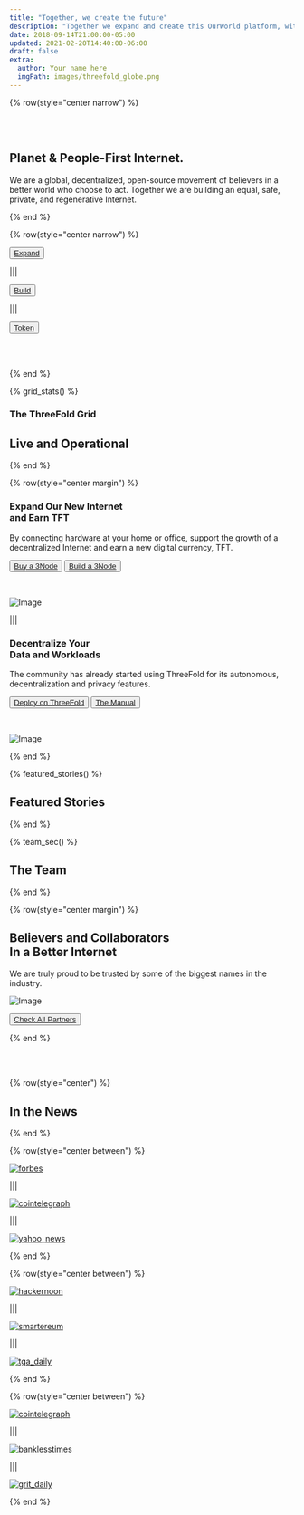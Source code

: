 ```yaml
---
title: "Together, we create the future"
description: "Together we expand and create this OurWorld platform, with the purpose to give a better digital life to billions of people. OurWorld can provide the alternative to the current too centralized, unsustainable and abused internet. Let's go back to what the internet was supposed to be." # quotation marks to allow colons where used
date: 2018-09-14T21:00:00-05:00
updated: 2021-02-20T14:40:00-06:00
draft: false
extra:
  author: Your name here
  imgPath: images/threefold_globe.png
---
```



<!-- section 1 (header) -->

{% row(style="center narrow") %}

<br/>

<br/>

## Planet & People-First **Internet.**

We are a global, decentralized, open-source movement of believers in a better world who choose to act. Together we are building an equal, safe, private, and regenerative Internet.

{% end %}

{% row(style="center narrow") %}

<button>[Expand](/farm)</button>

|||

<button>[Build](https://dashboard.grid.tf/)</button>

|||

<button>[Token](https://library.threefold.me/info/threefold#/tokens/threefold__tokens_home)</button>

<br>

<br>

{% end %}

<!-- section 5 (Map) -->


{% grid_stats() %}
### The ThreeFold Grid

## **Live and Operational**

{% end %}


<!-- section 2 (EXPAND) -->

{% row(style="center margin") %}

### Expand Our New Internet <br> **and Earn TFT**

By connecting hardware at your home or office, support the growth of a decentralized Internet and earn a new digital currency, TFT.

<button>[Buy a 3Node](http://marketplace.3node.global/)</button>
<button>[Build a 3Node](https://library.threefold.me/info/threefold#/tfgrid/farming/threefold__diy_guide)</button>

<br>

![Image](images/become_farmer_new.jpg#mx-auto)

|||

### Decentralize Your <br> **Data and Workloads**

The community has already started using ThreeFold for its autonomous, decentralization and privacy features.

<button>[Deploy on ThreeFold](https://dashboard.grid.tf/)</button>
<button>[The Manual](https://library.threefold.me/info/manual/#/manual__manual3_home_new)</button>

<br>

![Image](images/network_new.jpg#mx-auto)

{% end %}

<!-- section 9 (FEATURED STORIES) -->

{% featured_stories() %}

## Featured Stories

{% end %}

<!-- section 6 (THE TEAM) -->

{% team_sec() %}

## **The Team**

{% end %}

<!-- section 7 (PARTNERS) -->

{% row(style="center margin") %}

## Believers and Collaborators <br> **In a Better Internet**

We are truly proud to be trusted by some of the biggest names in the industry.

![Image](images/ourpartners.png#mx-auto)

<button>[Check All Partners](/partners)</button>

{% end %}

<br>

<br>

<!-- section 8 (IN THE NEWS) -->

{% row(style="center") %}

## **In the News**

{% end %}

{% row(style="center between") %}

[![forbes](images/forbes.png#mx-auto)](https://www.forbes.com/sites/johnkoetsier/2020/06/20/largest-distributed-peer-to-peer-grid-on-the-planet-laying-foundation-for-a-decentralized-internet/?fbclid=IwAR1WKCpqLcWPRWg5bPD6RCQE5JJjRPt6ey5vbEnu3db2FvJnp6-YKeVZNW8#79aa340e6798)

|||

[![cointelegraph](images/cointelegraph.png#mx-auto)](https://cointelegraph.com/news/peer-to-peer-internet-has-lofty-goal-to-bring-true-decentralization)

|||

[![yahoo_news](images/yahoo_news.png#mx-auto)](https://news.yahoo.com/news/threefold-set-disrupt-status-quo-051457787.html?guccounter=1)

{% end %}

{% row(style="center between") %}

[![hackernoon](images/hackernoon.png#mx-auto)](https://hackernoon.com/is-it-possible-to-create-a-decentralized-internet-this-startup-and-its-farmers-think-so-ey2e3ycf)

|||

[![smartereum](images/smartereum.png#mx-auto)](https://smartereum.com/189750/threefold-is-audaciously-building-a-new-decentralized-internet/)

|||

[![tga_daily](images/tga_daily.png#mx-auto)](https://tgdaily.com/web/6-dfinity-threefold-are-leading-an-internet-decentralization-revolution/)

{% end %}

{% row(style="center between") %}

[![cointelegraph](images/cointelegraph.png#mx-auto)](https://cointelegraph-com.cdn.ampproject.org/c/s/cointelegraph.com/news/is-a-new-decentralized-internet-or-web-3-0-possible/amp)

|||

[![banklesstimes](images/banklesstimes.png#mx-auto)](https://www.banklesstimes.com/2021/06/14/threefolds-green-technology-strategy-to-a-fairer-more-sustainable-world/)

|||

[![grit_daily](images/grit_daily.png#mx-auto)](https://gritdaily.com/belarus-governments-control-internet/)

{% end %}
